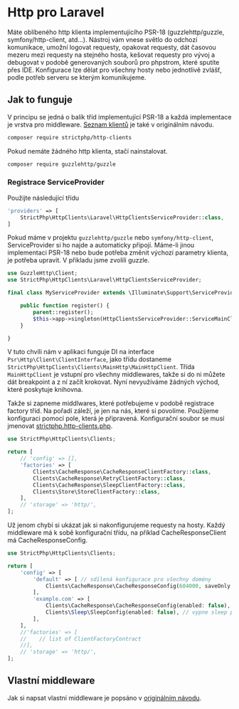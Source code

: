 # Http pro Laravel

Máte oblíbeného http klienta implementujícího PSR-18 (guzzlehttp/guzzle, symfony/http-client, atd...). Nástroj vám vnese světlo do odchozí komunikace, umožní logovat requesty, opakovat requesty, dát časovou mezeru mezi requesty na stejného hosta, kešovat requesty pro vývoj a debugovat v podobě generovaných souborů pro phpstrom, které sputíte přes IDE. Konfigurace lze dělat pro všechny hosty nebo jednotlivě zvlášť, podle potřeb serveru se kterým komunikujeme.

## Jak to funguje

V principu se jedná o balík tříd implementující PSR-18 a každá implementace je vrstva pro middleware. [Seznam klientů](https://github.com/strictphp/http-clients?tab=readme-ov-file#features) je také v originálním návodu.

```sh
composer require strictphp/http-clients
```

Pokud nemáte žádného http klienta, stačí nainstalovat.

```sh
composer require guzzlehttp/guzzle
```

### Registrace ServiceProvider

Použijte následující třídu

```php
'providers' => [
    StrictPhp\HttpClients\Laravel\HttpClientsServiceProvider::class,
]
```

Pokud máme v projektu `guzzlehttp/guzzle` nebo `symfony/http-client`, ServiceProvider si ho najde a automaticky připojí.
Máme-li jinou implementaci PSR-18 nebo bude potřeba změnit výchozí parametry klienta, je potřeba upravit.
V přikladu jsme zvolili guzzle.

```php
use GuzzleHttp\Client;
use StrictPhp\HttpClients\Laravel\HttpClientsServiceProvider;

final class MyServiceProvider extends \Illuminate\Support\ServiceProvider {

    public function register() {
        parent::register();
        $this->app->singleton(HttpClientsServiceProvider::ServiceMainClient, static fn (): ClientInterface => new Client(['timeout' => 5.0]));
    }

} 
```

V tuto chvíli nám v aplikaci funguje DI na interface `Psr\Http\Client\ClientInterface`, jako třídu dostaneme `StrictPhp\HttpClients\Clients\MainHttp\MainHttpClient`. Třída `MainHttpClient` je vstupní pro všechny middlewares, takže si do ni můžete dát breakpoint a z ní začít krokovat. Nyní nevyužíváme žádných východ, které poskytuje knihovna.

Takže si zapneme middlwares, které potřebujeme v podobě registrace factory tříd. Na pořadí záleží, je jen na nás, které si povolíme. Použijeme konfiguraci pomocí pole, která je připravená. Konfigurační soubor se musí jmenovat [strictphp.http-clients.php](strictphp.http-clients.php).

```php
use StrictPhp\HttpClients\Clients;

return [
    // 'config' => [],
    'factories' => [
        Clients\CacheResponse\CacheResponseClientFactory::class,
        Clients\CacheResponse\RetryClientFactory::class,
        Clients\CacheResponse\SleepClientFactory::class,
        Clients\Store\StoreClientFactory::class,
    ],
    // 'storage' => 'http/',
];
```

Už jenom chybí si ukázat jak si nakonfigurujeme requesty na hosty. Každý middleware má k sobě konfigurační třídu, na příklad CacheResponseClient má CacheResponseConfig.

```php
use StrictPhp\HttpClients\Clients;

return [
    'config' => [
        'default' => [ // sdílená konfigurace pro všechny domény
            Clients\CacheResponse\CacheResponseConfig(604000, saveOnly: true)
        ],
        'example.com' => [
            Clients\CacheResponse\CacheResponseConfig(enabled: false), // vypne cache pro example.com
            Clients\Sleep\SleepConfig(enabled: false), // vypne sleep pro example.com
        ],
    ],
    //'factories' => [
    //    // list of ClientFactoryContract
    //],
    // 'storage' => 'http/',
];
```

## Vlastní middleware

Jak si napsat vlastní middleware je popsáno v [originálním návodu](https://github.com/strictphp/http-clients?tab=readme-ov-file#write-your-own-client).
